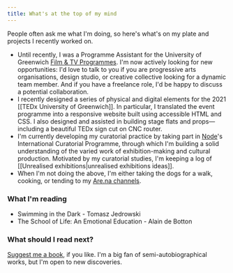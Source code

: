 ```yaml
---
title: What's at the top of my mind
---
```

People often ask me what I'm doing, so here's what's on my plate and projects I recently worked on.

* Until recently, I was a Programme Assistant for the University of Greenwich [Film & TV Programmes](https://www.gre.ac.uk/subjects/media-arts). I'm now actively looking for new opportunities: I'd love to talk to you if you are progressive arts organisations, design studio, or creative collective looking for a dynamic team member. And if you have a freelance role, I'd be happy to discuss a potential collaboration.
* I recently designed a series of physical and digital elements for the 2021 [[TEDx University of Greenwich]]. In particular, I translated the event programme into a responsive website built using accessible HTML and CSS. I also designed and assisted in building stage flats and props—including a beautiful TEDx sign cut on CNC router.
* I'm currently developing my curatorial practice by taking part in [Node](https://nodecenter.net/)'s International Curatorial Programme, through which I'm building a solid understanding of the varied work of exhibition-making and cultural production. Motivated by my curatorial studies, I'm keeping a log of [[Unrealised exhibitions|unrealised exhibitions ideas]].
* When I'm not doing the above, I'm either taking the dogs for a walk, cooking, or tending to my [Are.na channels](https://www.are.na/francesco-imola-2o2ng4qooxm/).

### What I'm reading

* Swimming in the Dark - Tomasz Jedrowski
* The School of Life: An Emotional Education - Alain de Botton

### What should I read next?

[Suggest me a book](https://forms.gle/1FXcTV855sfVKHMT9), if you like. I'm a big fan of semi-autobiographical works, but I'm open to new discoveries.